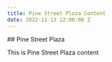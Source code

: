 ```yaml
---
title: Pine Street Plaza Content
date: 2022-11-13 22:00:00 Z
---
```


\## Pine Street Plaza

This is Pine Street Plaza content